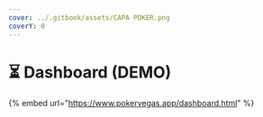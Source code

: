 ```yaml
---
cover: ../.gitbook/assets/CAPA POKER.png
coverY: 0
---
```


# ⏳ Dashboard (DEMO)

{% embed url="https://www.pokervegas.app/dashboard.html" %}
